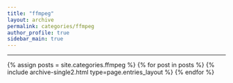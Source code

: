 ```yaml
---
title: "ffmpeg"
layout: archive
permalink: categories/ffmpeg
author_profile: true
sidebar_main: true
---
```


<!-- 공백이 포함되어 있는 카테고리 이름의 경우 site.categories.['a b c'] 이런식으로! -->

***

{% assign posts = site.categories.ffmpeg %}
{% for post in posts %} {% include archive-single2.html type=page.entries_layout %} {% endfor %}
